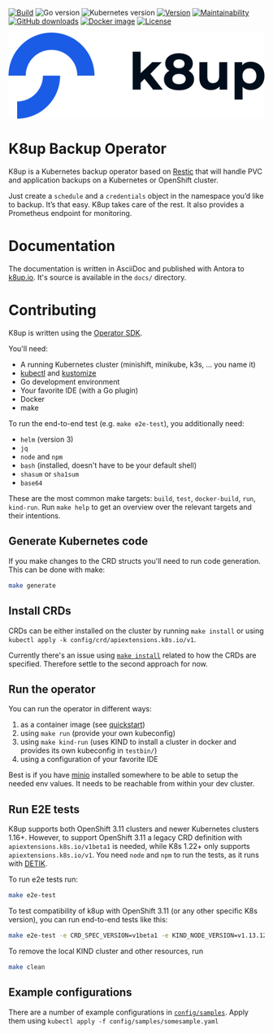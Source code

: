 [![Build](https://img.shields.io/github/workflow/status/vshn/k8up/Test)][build]
![Go version](https://img.shields.io/github/go-mod/go-version/vshn/k8up)
![Kubernetes version](https://img.shields.io/badge/k8s-v1.20-blue)
[![Version](https://img.shields.io/github/v/release/vshn/k8up)][releases]
[![Maintainability](https://img.shields.io/codeclimate/maintainability/vshn/k8up)][codeclimate]
[![GitHub downloads](https://img.shields.io/github/downloads/vshn/k8up/total)][releases]
[![Docker image](https://img.shields.io/docker/pulls/vshn/k8up)][dockerhub]
[![License](https://img.shields.io/github/license/vshn/k8up)][license]

![K8up logo](docs/modules/ROOT/assets/images/k8up-logo.svg "K8up")

# K8up Backup Operator

K8up is a Kubernetes backup operator based on [Restic](https://restic.readthedocs.io) that will handle PVC and application backups on a Kubernetes or OpenShift cluster.

Just create a `schedule` and a `credentials` object in the namespace you’d like to backup.
It’s that easy. K8up takes care of the rest. It also provides a Prometheus endpoint for monitoring.

# Documentation

The documentation is written in AsciiDoc and published with Antora to [k8up.io](https://k8up.io/).
It's source is available in the `docs/` directory.

# Contributing

K8up is written using the [Operator SDK](https://sdk.operatorframework.io/docs).

You'll need:

- A running Kubernetes cluster (minishift, minikube, k3s, ... you name it)
- [kubectl](https://kubernetes.io/docs/tasks/tools/install-kubectl/) and [kustomize](https://kubernetes-sigs.github.io/kustomize/installation/)
- Go development environment
- Your favorite IDE (with a Go plugin)
- Docker
- make
  
To run the end-to-end test (e.g. `make e2e-test`), you additionally need:

- `helm` (version 3)
- `jq`
- `node` and `npm`
- `bash` (installed, doesn't have to be your default shell)
- `shasum` or `sha1sum`
- `base64`

These are the most common make targets: `build`, `test`, `docker-build`, `run`, `kind-run`.
Run `make help` to get an overview over the relevant targets and their intentions.

## Generate Kubernetes code

If you make changes to the CRD structs you'll need to run code generation.
This can be done with make:

```bash
make generate
```

## Install CRDs

CRDs can be either installed on the cluster by running `make install` or using `kubectl apply -k config/crd/apiextensions.k8s.io/v1`.

Currently there's an issue using [`make install`](https://github.com/kubernetes-sigs/kubebuilder/issues/1544) related to how the CRDs are specified.
Therefore settle to the second approach for now.

## Run the operator

You can run the operator in different ways:

1. as a container image (see [quickstart](https://sdk.operatorframework.io/docs/building-operators/golang/quickstart/))
2. using `make run` (provide your own kubeconfig)
3. using `make kind-run` (uses KIND to install a cluster in docker and provides its own kubeconfig in `testbin/`)
4. using a configuration of your favorite IDE

Best is if you have [minio](https://min.io/download) installed somewhere to be able to setup the needed env values. It needs to be reachable from within your dev cluster.

## Run E2E tests

K8up supports both OpenShift 3.11 clusters and newer Kubernetes clusters 1.16+.
However, to support OpenShift 3.11 a legacy CRD definition with `apiextensions.k8s.io/v1beta1` is needed, while K8s 1.22+ only supports `apiextensions.k8s.io/v1`.
You need `node` and `npm` to run the tests, as it runs with [DETIK][detik].

To run e2e tests run:

```bash
make e2e-test
```

To test compatibility of k8up with OpenShift 3.11 (or any other specific K8s version), you can run end-to-end tests like this:

```bash
make e2e-test -e CRD_SPEC_VERSION=v1beta1 -e KIND_NODE_VERSION=v1.13.12 -e KIND_KUBECTL_ARGS=--validate=false -e BACKUP_ENABLE_LEADER_ELECTION=false
```

To remove the local KIND cluster and other resources, run

```bash
make clean
```

## Example configurations

There are a number of example configurations in [`config/samples`](config/samples).
Apply them using `kubectl apply -f config/samples/somesample.yaml`

[build]: https://github.com/vshn/k8up/actions?query=workflow%3ATest
[releases]: https://github.com/vshn/k8up/releases
[license]: https://github.com/vshn/k8up/blob/master/LICENSE
[dockerhub]: https://hub.docker.com/r/vshn/k8up
[detik]: https://github.com/bats-core/bats-detik
[codeclimate]: https://codeclimate.com/github/vshn/k8up
